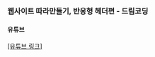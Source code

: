 ### 웹사이트 따라만들기, 반응형 헤더편 - 드림코딩

#### 유튜브

[[유튜브 링크]](https://www.youtube.com/watch?v=X91jsJyZofw&t=3s)
